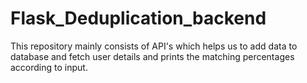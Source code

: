 # Flask_Deduplication_backend
This repository mainly consists of API's which helps us to add data to database and fetch user details and prints the matching percentages according to input.<br>
